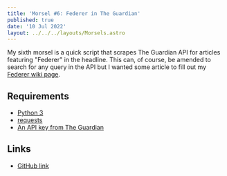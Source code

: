 ```yaml
---
title: 'Morsel #6: Federer in The Guardian'
published: true
date: '10 Jul 2022'
layout: ../../../layouts/Morsels.astro
---
```


My sixth morsel is a quick script that scrapes The Guardian API for articles featuring "Federer" in the headline. This can, of course, be amended to search for any query in the API but I wanted some article to fill out my [Federer wiki page](/wiki/sport/roger-federer/).

## Requirements

* [Python 3](https://www.python.org/downloads/)
* [requests](https://docs.python-requests.org/)
* [An API key from The Guardian](https://open-platform.theguardian.com/)

## Links

* [GitHub link](https://github.com/starchildluke/federer-in-the-guardian)